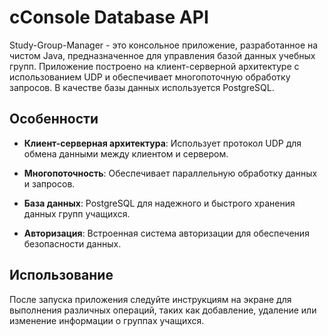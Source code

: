 <div class="relative flex w-[calc(100%-50px)] flex-col gap-1 md:gap-3 lg:w-[calc(100%-115px)]">
    <div class="flex flex-grow flex-col gap-3">
        <div class="min-h-[20px] flex flex-col items-start gap-3 overflow-x-auto whitespace-pre-wrap break-words">
            <div class="markdown prose w-full break-words dark:prose-invert light">
                <h1>сConsole Database API</h1>
                <p>Study-Group-Manager - это консольное приложение,
                    разработанное на чистом Java, предназначенное для управления
                    базой данных учебных групп. Приложение построено на
                    клиент-серверной архитектуре с использованием UDP и
                    обеспечивает многопоточную обработку запросов. В качестве
                    базы данных используется PostgreSQL.</p>
                <h2>Особенности</h2>
                <ul>
                    <li><p><strong>Клиент-серверная архитектура</strong>:
                        Использует протокол UDP для обмена данными между
                        клиентом и сервером.</p></li>
                    <li><p><strong>Многопоточность</strong>: Обеспечивает
                        параллельную обработку данных и запросов.</p></li>
                    <li><p><strong>База данных</strong>: PostgreSQL для
                        надежного и быстрого хранения данных групп учащихся.</p>
                    </li>
                    <li><p><strong>Авторизация</strong>: Встроенная система
                        авторизации для обеспечения безопасности данных.</p>
                    </li>
                </ul>
                <h2>Использование</h2>
                <p>После запуска приложения следуйте инструкциям на экране для
                    выполнения различных операций, таких как добавление,
                    удаление или изменение информации о группах учащихся.</p>
            </div>
        </div>
    </div>
